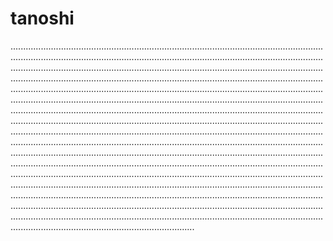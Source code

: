 # tanoshi
.....................................................................................................................................................................................................................................................................................................................................................................................................................................................................................................................................................................................................................................................................................................................................................................................................................................................................................................................................................................................................................................................................................................................................................................................................................................................................................................................................................................................................................................................................................................................................................................................................................................................................................................................................................................................................................................................................................................................................................................................................................................................................................................................................................................................................................................................................